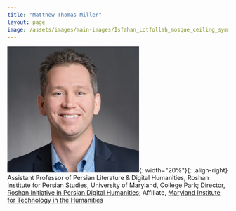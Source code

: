 ```yaml
---
title: "Matthew Thomas Miller"
layout: page
image: /assets/images/main-images/Isfahan_Lotfollah_mosque_ceiling_symmetric_narrow_border.png
---
```


![](/assets/images/team/miller.jpg){: width="20%"}{: .align-right} 
Assistant Professor of Persian Literature & Digital Humanities, Roshan Institute for Persian Studies, University of Maryland, College Park; Director, [Roshan Initiative in Persian Digital Humanities](https://sllc.umd.edu/fields/persian/roshan-institute/digital-humanities); Affiliate, [Maryland Institute for Technology in the Humanities](https://mith.umd.edu/)
